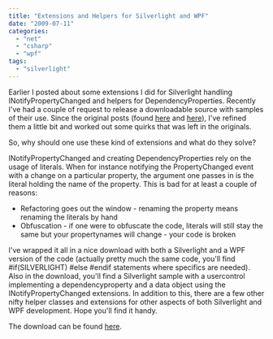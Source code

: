 ```yaml
---
title: "Extensions and Helpers for Silverlight and WPF"
date: "2009-07-11"
categories: 
  - "net"
  - "csharp"
  - "wpf"
tags: 
  - "silverlight"
---
```


Earlier I posted about some extensions I did for Silverlight handling INotifyPropertyChanged and helpers for DependencyProperties. Recently I've had a couple of request to release a downloadable source with samples of their use. Since the original posts (found [here](/post/2009/01/09/DependencyProperties-why-art-though-%28so-much-hassle%29.aspx) and [here](/post/2008/12/11/INotifyPropertyChanged-revisited.aspx)), I've refined them a little bit and worked out some quirks that was left in the originals.

So, why should one use these kind of extensions and what do they solve?

INotifyPropertyChanged and creating DependencyProperties rely on the usage of literals. When for instance notifying the PropertyChanged event with a change on a particular property, the argument one passes in is the literal holding the name of the property. This is bad for at least a couple of reasons:

- Refactoring goes out the window - renaming the property means renaming the literals by hand
- Obfuscation - if one were to obfuscate the code, literals will still stay the same but your propertynames will change - your code is broken

I've wrapped it all in a nice download with both a Silverlight and a WPF version of the code (actually pretty much the same code, you'll find #if(SILVERLIGHT) #else #endif statements where specifics are needed). Also in the download, you'll find a Silverlight sample with a usercontrol implementing a dependencyproperty and a data object using the INotifyPropertyChanged extensions. In addition to this, there are a few other nifty helper classes and extensions for other aspects of both Silverlight and WPF development. Hope you'll find it handy.

The download can be found [here](/Downloads/DoLittle.Common.zip).
